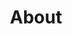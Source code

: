 ---
title: "About"
layout: "about"
draft: false

# who_we_are
# who_we_are:
#   enable: true
#   subtitle: "Who We Are"
#   title: "Hello, We're Andromeda Here for your Help"
#   description: "Your online Health & Fitness companion that offers free assistance on its Facebook Group and provides quality paid guided personal training packages by and through website. We are the first ever, online manifesto in Bangladesh to make place you will select when you think of getting fit"

#   image: "images/about/01.jpg"

# what_we_do
what_we_do:
  enable: true
  subtitle: "Our Techniques"
  title: "How We Do Due Diligence"
  block:
  - title: "Experimental Setting"
    content: "We analyse the experimental setting in which the AI technology was evaluated. This is a critical part of AI due diligence as evaluating a model in an improper setting can yield great performance when in reality little of utility has been learnt by the AI model. At Maat we have selected four key attributes which we investigate: Evaluation Procedure, Statistical Significance, Measured and Unmeasured Confounding. For each facet we have a set of experiments and procedures."

  - title: "AI Model"
    content: "AI is extremely flexible terminology. We delve into the algorithm and determine exactly how good the proposed system is. We assess how state of the art the algorithm is, the degree of innovation contributed by the company (are they a wrapper company?), how their model performs against a simple baseline which Maat will develop internally and the degree of interpretability."
    
  - title: "People"
    content: "As with any company, the people are just as important and often more important than the product that they have created.  The main objective is to assess their level of AI understanding, along with their AI engineering competence. This is achieved through a rigorous  interview process and also conducting our own investigation into their past AI
related achievements (published papers, companies and degrees)."
    
  - title: "Plausibility of Signal"
    content: "It is vital that there is a plausible true signal for the task at hand,as regardless AI will likely find a confounder in the dataset to leverage to yield good results. We check for scientific evidence which demonstrates the presence of a signal and present the referenced findings"
  
  - title: "Code Base"
    content: "A well maintained, efficient and readable code base is critical if AI tech is to provide utility. We evaluate 3 key aspects of the codebase: Integrability, Scalability and Readability."


# # our_mission
# our_mission:
#   enable: true
#   subtitle: "OUR MISSION"
#   title: "Main Vision And Mission Of Our Company"
#   description: "We were freelance designers and developers, constantly finding ourselve deep vague feedback. leaving a notes from the sticky note piece ."

#   image: "images/about/02.jpg"

# # about_video
# about_video:
#   enable: true
#   subtitle: "A Short Video"
#   title: "You Take Care Of The Payments, We Take Care Of The Rest."
#   description: "Protect your design vision and leave nothing up to interpretation with interaction recipes. Quickly share and access all your team members interactions by using libraries, ensuring consistcy throughout the."
#   video_url: "https://www.youtube.com/embed/dyZcRRWiuuw"
#   video_thumbnail: "images/about/video-popup-2.jpg"


# # brands
# brands_carousel:
#   enable: true
#   subtitle: "Our Clients"
#   title: "Trusted by Thousands Companies"
#   section: "/" # brand images comming form _index.md


# our team
our_team:
  enable: true
  # subtitle: "Our Team"
  title: "Our Team"
  description: "Maat's team are specialists in various AI areas and have extensive experience working with companies who are looking to apply to AI, or were born out of its uses."
  team:
  - name: "Harry Coppock"
    image: "images/team/harry.jpg"
    designation: "CEO"
  - name: "Harry Coppock"
    image: "images/team/harry.jpg"
    designation: "Product"
  - name: "Harry Coppock"
    image: "images/team/harry.jpg"
    designation: "Engineering"


# # our office
# our_office:
#   enable: true
#   subtitle: "Our Offices"
#   title: "Made with Love Of around the world With Many Offices"
#   description: "We were freelance designers and developers, constantly finding <br> ourselves deep in vague feedback. This made every client and team"
#   office_locations:
#   - city: "NewYork, USA"
#     country_flag: "images/about/flags/us.png"
#     address_line_one: "219 Bald Hill Drive"
#     address_line_two: "Oakland Gardens, NY 11364"
#   - city: "Australia, Perth"
#     country_flag: "images/about/flags/au.png"
#     address_line_one: "Flat 23 80 Anthony Circlet"
#     address_line_two: "Port Guiseppe, TAS 2691"
#   - city: "Berlin, Germany"
#     country_flag: "images/about/flags/germany.png"
#     address_line_one: "Jl Raya Dewi Sartika Ged"
#     address_line_two: "Harapan Masa, Br Germeny"
#   - city: "China, Wohan"
#     country_flag: "images/about/flags/china.png"
#     address_line_one: "1hao Wen Ti Huo Dong"
#     address_line_two: "Zhong Xin 1ceng Jian Xing"

---